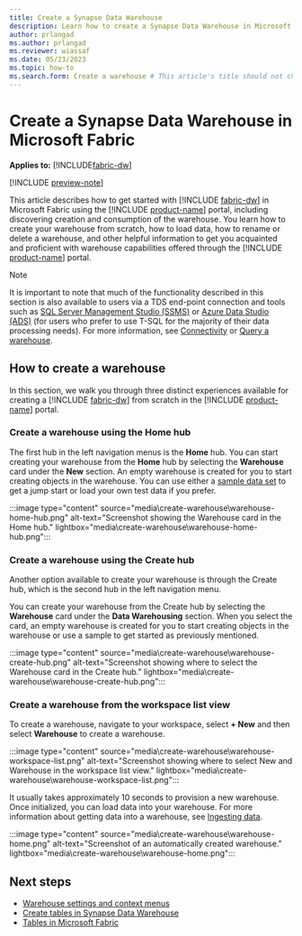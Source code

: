 ```yaml
---
title: Create a Synapse Data Warehouse
description: Learn how to create a Synapse Data Warehouse in Microsoft Fabric.
author: prlangad
ms.author: prlangad
ms.reviewer: wiassaf
ms.date: 05/23/2023
ms.topic: how-to
ms.search.form: Create a warehouse # This article's title should not change. If so, contact engineering.
---
```

# Create a Synapse Data Warehouse in Microsoft Fabric

**Applies to:** [!INCLUDE[fabric-dw](includes/applies-to-version/fabric-dw.md)]

[!INCLUDE [preview-note](../includes/preview-note.md)]

This article describes how to get started with [!INCLUDE [fabric-dw](includes/fabric-dw.md)] in Microsoft Fabric using the [!INCLUDE [product-name](../includes/product-name.md)] portal, including discovering creation and consumption of the warehouse. You learn how to create your warehouse from scratch, how to load data, how to rename or delete a warehouse, and other helpful information to get you acquainted and proficient with warehouse capabilities offered through the [!INCLUDE [product-name](../includes/product-name.md)] portal.

> [!NOTE]
> It is important to note that much of the functionality described in this section is also available to users via a TDS end-point connection and tools such as [SQL Server Management Studio (SSMS)](https://aka.ms/ssms) or [Azure Data Studio (ADS)](https://aka.ms/azuredatastudio) (for users who prefer to use T-SQL for the majority of their data processing needs). For more information, see [Connectivity](../placeholder.md) or [Query a warehouse](query-warehouse.md).

## How to create a warehouse

In this section, we walk you through three distinct experiences available for creating a [!INCLUDE [fabric-dw](includes/fabric-dw.md)] from scratch in the [!INCLUDE [product-name](../includes/product-name.md)] portal.

### Create a warehouse using the Home hub

The first hub in the left navigation menus is the **Home** hub. You can start creating your warehouse from the **Home** hub by selecting the **Warehouse** card under the **New** section. An empty warehouse is created for you to start creating objects in the warehouse. You can use either a [sample data set](/azure/open-datasets/dataset-catalog) to get a jump start or load your own test data if you prefer.

:::image type="content" source="media\create-warehouse\warehouse-home-hub.png" alt-text="Screenshot showing the Warehouse card in the Home hub." lightbox="media\create-warehouse\warehouse-home-hub.png":::

### Create a warehouse using the Create hub

Another option available to create your warehouse is through the Create hub, which is the second hub in the left navigation menu.

You can create your warehouse from the Create hub by selecting the **Warehouse** card under the **Data Warehousing** section. When you select the card, an empty warehouse is created for you to start creating objects in the warehouse or use a sample to get started as previously mentioned.

:::image type="content" source="media\create-warehouse\warehouse-create-hub.png" alt-text="Screenshot showing where to select the Warehouse card in the Create hub." lightbox="media\create-warehouse\warehouse-create-hub.png":::

### Create a warehouse from the workspace list view

To create a warehouse, navigate to your workspace, select **+ New** and then select **Warehouse** to create a warehouse.

:::image type="content" source="media\create-warehouse\warehouse-workspace-list.png" alt-text="Screenshot showing where to select New and Warehouse in the workspace list view." lightbox="media\create-warehouse\warehouse-workspace-list.png":::

It usually takes approximately 10 seconds to provision a new warehouse. Once initialized, you can load data into your warehouse. For more information about getting data into a warehouse, see [Ingesting data](ingest-data.md).

:::image type="content" source="media\create-warehouse\warehouse-home.png" alt-text="Screenshot of an automatically created warehouse." lightbox="media\create-warehouse\warehouse-home.png":::

## Next steps

- [Warehouse settings and context menus](settings-context-menus.md)
- [Create tables in Synapse Data Warehouse](create-table.md)
- [Tables in Microsoft Fabric](tables.md)